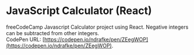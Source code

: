 # JavaScript Calculator (React)

freeCodeCamp Javascript Calculator project using React. Negative integers can be subtracted from other integers.   
CodePen URL: [https://codepen.io/ndrafke/pen/ZEegWOP](https://codepen.io/ndrafke/pen/ZEegWOP).


